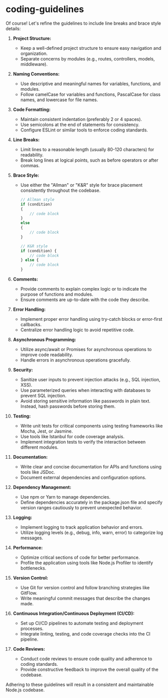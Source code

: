# coding-guidelines
Of course! Let's refine the guidelines to include line breaks and brace style details:

1. **Project Structure:**
   - Keep a well-defined project structure to ensure easy navigation and organization.
   - Separate concerns by modules (e.g., routes, controllers, models, middleware).

2. **Naming Conventions:**
   - Use descriptive and meaningful names for variables, functions, and modules.
   - Follow camelCase for variables and functions, PascalCase for class names, and lowercase for file names.

3. **Code Formatting:**
   - Maintain consistent indentation (preferably 2 or 4 spaces).
   - Use semicolons at the end of statements for consistency.
   - Configure ESLint or similar tools to enforce coding standards.

4. **Line Breaks:**
   - Limit lines to a reasonable length (usually 80-120 characters) for readability.
   - Break long lines at logical points, such as before operators or after commas.

5. **Brace Style:**
   - Use either the "Allman" or "K&R" style for brace placement consistently throughout the codebase.
     ```javascript
     // Allman style
     if (condition)
     {
         // code block
     }
     else
     {
         // code block
     }
     ```
     ```javascript
     // K&R style
     if (condition) {
         // code block
     } else {
         // code block
     }
     ```

6. **Comments:**
   - Provide comments to explain complex logic or to indicate the purpose of functions and modules.
   - Ensure comments are up-to-date with the code they describe.

7. **Error Handling:**
   - Implement proper error handling using try-catch blocks or error-first callbacks.
   - Centralize error handling logic to avoid repetitive code.

8. **Asynchronous Programming:**
   - Utilize async/await or Promises for asynchronous operations to improve code readability.
   - Handle errors in asynchronous operations gracefully.

9. **Security:**
   - Sanitize user inputs to prevent injection attacks (e.g., SQL injection, XSS).
   - Use parameterized queries when interacting with databases to prevent SQL injection.
   - Avoid storing sensitive information like passwords in plain text. Instead, hash passwords before storing them.

10. **Testing:**
    - Write unit tests for critical components using testing frameworks like Mocha, Jest, or Jasmine.
    - Use tools like Istanbul for code coverage analysis.
    - Implement integration tests to verify the interaction between different modules.

11. **Documentation:**
    - Write clear and concise documentation for APIs and functions using tools like JSDoc.
    - Document external dependencies and configuration options.

12. **Dependency Management:**
    - Use npm or Yarn to manage dependencies.
    - Define dependencies accurately in the package.json file and specify version ranges cautiously to prevent unexpected behavior.

13. **Logging:**
    - Implement logging to track application behavior and errors.
    - Utilize logging levels (e.g., debug, info, warn, error) to categorize log messages.

14. **Performance:**
    - Optimize critical sections of code for better performance.
    - Profile the application using tools like Node.js Profiler to identify bottlenecks.

15. **Version Control:**
    - Use Git for version control and follow branching strategies like GitFlow.
    - Write meaningful commit messages that describe the changes made.

16. **Continuous Integration/Continuous Deployment (CI/CD):**
    - Set up CI/CD pipelines to automate testing and deployment processes.
    - Integrate linting, testing, and code coverage checks into the CI pipeline.

17. **Code Reviews:**
    - Conduct code reviews to ensure code quality and adherence to coding standards.
    - Provide constructive feedback to improve the overall quality of the codebase.

Adhering to these guidelines will result in a consistent and maintainable Node.js codebase.
